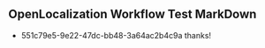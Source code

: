 ## OpenLocalization Workflow Test MarkDown
* 551c79e5-9e22-47dc-bb48-3a64ac2b4c9a thanks!

<!--HONumber=Aug16_HO4-->


